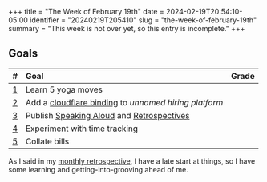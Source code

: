 +++
title =       "The Week of February 19th"
date =        2024-02-19T20:54:10-05:00
identifier =  "20240219T205410"
slug =        "the-week-of-february-19th"
summary = "This week is not over yet, so this entry is incomplete."
+++

## Goals
| #       | Goal                                                                                                                                                                                      | Grade |
|:--------|:------------------------------------------------------------------------------------------------------------------------------------------------------------------------------------------|------:|
| [1](#1) | Learn 5 yoga moves                                                                                                                                                                        |       |
| [2](#2) | Add a [cloudflare binding](https://developers.cloudflare.com/pages/framework-guides/deploy-a-remix-site/#create-and-add-a-binding-to-your-remix-application) to *unnamed hiring platform* |       |
| [3](#3) | Publish [Speaking Aloud](/blog/speaking-aloud) and [Retrospectives](/retrospectives)                                                                                                      |       |
| [4](#4) | Experiment with time tracking                                                                                                                                                             |       |
| [5](#5) | Collate bills                                                                                                                                                                             |       |

As I said in my [monthly retrospective](/retrospectives/february-2024), I have a late start at things, so I have some learning and getting-into-grooving ahead of me.
